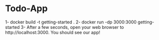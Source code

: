 # Todo-App

1- docker build -t getting-started .
2- docker run -dp 3000:3000 getting-started
3- After a few seconds, open your web browser to http://localhost:3000. You should see our app!